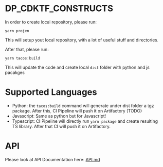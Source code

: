 # DP_CDKTF_CONSTRUCTS

In order to create local repository, please run:

`yarn projen`

This will setup yout local repository, with a lot of useful stuff and directories.

After that, please run:

`yarn tacos:build`

This will update the code and create local `dist` folder with python and js pacakges

# Supported Languages

- Python: the `tacos:build` command will generate under dist folder a tgz package.
  After this, CI Pipeline will push it on Artifactory (TODO)
- Javascript: Same as python but for Javascript! 
- Typescript: CI Pipeline will directly run `yarn package` and create resulting TS library.
    After that CI will push it on Artifactory.


# API 
Please look at API Documentation here: 
[API.md](API.md) 
